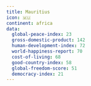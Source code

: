 ```yaml
---
title: Mauritius
icon: 🇲🇺
continent: africa
data:
  global-peace-index: 23
  gross-domestic-product: 142
  human-development-index: 72
  world-happiness-report: 70
  cost-of-living: 68
  good-country-index: 58
  global-freedom-score: 51
  democracy-index: 21
---
```

